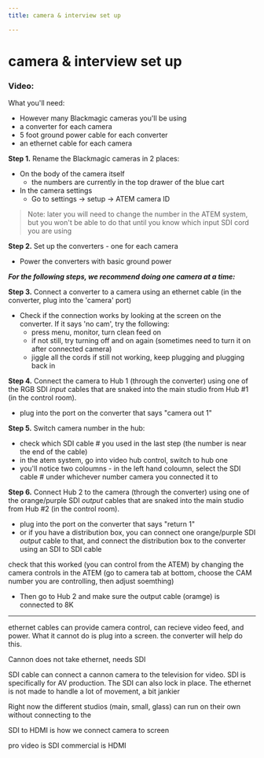 ```yaml
---
title: camera & interview set up

---
```


# camera & interview set up

### Video:

What you'll need:
- However many Blackmagic cameras you'll be using
- a converter for each camera
- 5 foot ground power cable for each converter
- an ethernet cable for each camera

**Step 1.** Rename the Blackmagic cameras in 2 places:
- On the body of the camera itself 
    - the numbers are currently in the top drawer of the blue cart 
- In the camera settings
    - Go to settings -> setup -> ATEM camera ID

> Note: later you will need to change the number in the ATEM system, but you won't be able to do that until you know which input SDI cord you are using

**Step 2.** Set up the converters - one for each camera

- Power the converters with basic ground power

***For the following steps, we recommend doing one camera at a time:***

**Step 3.** Connect a converter to a camera using an ethernet cable (in the converter, plug into the 'camera' port) 

- Check if the connection works by looking at the screen on the converter. If it says 'no cam', try the following:
    - press menu, monitor, turn clean feed on
    - if not still, try turning off and on again (sometimes need to turn it on after connected camera)
    - jiggle all the cords if still not working, keep plugging and plugging back in

**Step 4.** Connect the camera to Hub 1 (through the converter) using one of the RGB SDI *input* cables that are snaked into the main studio from Hub #1 (in the control room). 
- plug into the port on the converter that says "camera out 1" 

**Step 5.** Switch camera number in the hub:
- check which SDI cable # you used in the last step (the number is near the end of the cable)
- in the atem system, go into video hub control, switch to hub one
- you'll notice two coloumns - in the left hand coloumn, select the SDI cable # under whichever number camera you connected it to

**Step 6.** Connect Hub 2 to the camera (through the converter) using one of the orange/purple SDI *output* cables that are snaked into the main studio from Hub #2 (in the control room).

- plug into the port on the converter that says "return 1"
- or if you have a distribution box, you can connect one orange/purple SDI *output* cable to that, and connect the distribution box to the converter using an SDI to SDI cable

check that this worked (you can control from the ATEM) by changing the camera controls in the ATEM (go to camera tab at bottom, choose the CAM number you are controlling, then adjust soemthing)
- Then go to Hub 2 and make sure the output cable (oramge) is connected to 8K










_______________


ethernet cables can provide camera control, can recieve video feed, and power. What it cannot do is plug into a screen. the converter will help do this. 

Cannon does not take ethernet, needs SDI

SDI cable can connect a cannon camera to the television for video. SDI is specifically for AV production. The SDI can also lock in place. The ethernet is not made to handle a lot of movement, a bit jankier

Right now the different studios (main, small, glass) can run on their own without connecting to the

SDI to HDMI is how we connect camera to screen

pro video is SDI
commercial is HDMI 









